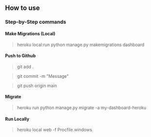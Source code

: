 ## How to use

### Step-by-Step commands

#### Make Migrations (Local)
> heroku local:run python manage.py makemigrations dashboard

#### Push to Github
> git add .

> git commit -m "Message"

> git push origin main

#### Migrate
> heroku run python manage.py migrate -a my-dashboard-heroku

#### Run Locally
> heroku local web -f Procfile.windows